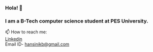 ### Hola! 👋

<!---

- 🔭 I’m currently working on ...

- 👯 I’m looking to collaborate on ...
- 🤔 I’m looking for help with ...
- 💬 Ask me about ...
--->
### I am a B-Tech computer science student at PES University.


 📫 How to reach me:<br/>
             [Linkedin](https://www.linkedin.com/in/hansini-k-b-37a665223/)<br/>
             Email ID- hansinikb@gmail.com



